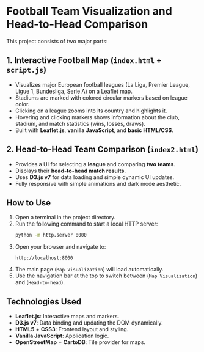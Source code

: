 # Football Team Visualization and Head-to-Head Comparison

This project consists of two major parts:

## 1. Interactive Football Map (`index.html` + `script.js`)

- Visualizes major European football leagues (La Liga, Premier League, Ligue 1, Bundesliga, Serie A) on a Leaflet map.
- Stadiums are marked with colored circular markers based on league color.
- Clicking on a league zooms into its country and highlights it.
- Hovering and clicking markers shows information about the club, stadium, and match statistics (wins, losses, draws).
- Built with **Leaflet.js**, **vanilla JavaScript**, and **basic HTML/CSS**.

## 2. Head-to-Head Team Comparison (`index2.html`)

- Provides a UI for selecting a **league** and comparing **two teams**.
- Displays their **head-to-head match results**.
- Uses **D3.js v7** for data loading and simple dynamic UI updates.
- Fully responsive with simple animations and dark mode aesthetic.

## How to Use

1. Open a terminal in the project directory.
2. Run the following command to start a local HTTP server:
   ```bash
   python -m http.server 8000
   ```
3. Open your browser and navigate to:
   ```
   http://localhost:8000
   ```
4. The main page (`Map Visualization`) will load automatically.
5. Use the navigation bar at the top to switch between (`Map Visualization`) and (`Head-to-head`).

## Technologies Used

- **Leaflet.js**: Interactive maps and markers.
- **D3.js v7**: Data binding and updating the DOM dynamically.
- **HTML5** + **CSS3**: Frontend layout and styling.
- **Vanilla JavaScript**: Application logic.
- **OpenStreetMap** + **CartoDB**: Tile provider for maps.
